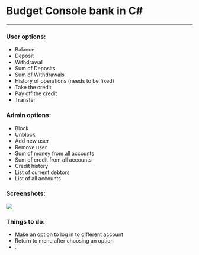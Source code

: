 # Budget Console bank in C#⁣
----
### User options:
- Balance
- Deposit
- Withdrawal
- Sum of Deposits
- Sum of WIthdrawals
- History of operations (needs to be fixed)
- Take the credit
- Pay off the credit
- Transfer

### Admin options:
- Block
- Unblock
- Add new user
- Remove user
- Sum of money from all accounts
- Sum of credit from all accounts
- Credit history
- List of current debtors
- List of all accounts

### Screenshots:

![](https://i.imgur.com/kvzVAvv.png)

### Things to do: 
- Make an option to log in to different account
- Return to menu after choosing an option
- .
